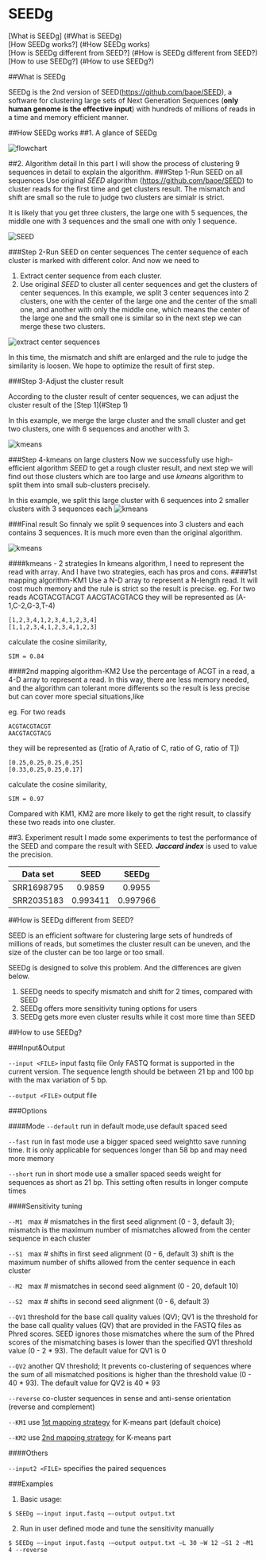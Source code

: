 # SEEDg

[What is SEEDg] (#What is SEEDg)  
[How SEEDg works?] (#How SEEDg works)	
[How is SEEDg different from SEED?] (#How is SEEDg different from SEED?)  
[How to use SEEDg?] (#How to use SEEDg?)  

<a name="What is SEEDg"/>
##What is SEEDg

SEEDg is the 2nd version of SEED(https://github.com/baoe/SEED), a software for clustering large sets of Next Generation Sequences (**only human genome is the effective input**) with hundreds of millions of reads in a time and memory efficient manner. 
<a name="How is SEEDg different from SEED?"/>

<a name="How SEEDg works">
##How SEEDg works
##1. A glance of SEEDg

![flowchart](http://1.easybuy1.sinaapp.com/seed2/flowchart.PNG)

##2. Algorithm detail
In this part I will show the process of clustering 9 sequences in detail to explain the algorithm.
<a name="Step 1"/>
###Step 1-Run SEED on all sequences
Use original *SEED* algorithm (https://github.com/baoe/SEED) to cluster reads for the first time and get clusters result. The mismatch and shift are small so the rule to judge two clusters are simialr is strict. 

It is likely that you get three clusters, the large one with 5 sequences, the middle one with 3 sequences and the small one with only 1 sequence.

![SEED](http://1.easybuy1.sinaapp.com/seedg/seedg1.png)

###Step 2-Run SEED on center sequences
The center sequence of each cluster is marked with different color. And now we need to

1. Extract center sequence from each cluster. 
2. Use original *SEED* to cluster all center sequences and get the clusters of center sequences. In this example, we split 3 center sequences into 2 clusters, one with the center of the large one and the center of the small one, and another with only the middle one, which means the center of the large one and the small one is similar so in the next step we can merge these two clusters.


![extract center sequences](http://1.easybuy1.sinaapp.com/seedg/seedg2.png)

In this time, the mismatch and shift are enlarged and the rule to judge the similarity is loosen. We hope to optimize the result of first step. 

###Step 3-Adjust the cluster result

According to the cluster result of center sequences, we can adjust the cluster result of the [Step 1](#Step 1)

In this example, we merge the large cluster and the small cluster and get two clusters, one with 6 sequences and another with 3.

![kmeans](http://1.easybuy1.sinaapp.com/seedg/seedg3.png)

###Step 4-kmeans on large clusters
Now we successfully use high-efficient algorithm *SEED* to get a rough cluster result, and next step we will find out those clusters which are too large and use *kmeans* algorithm to split them into small sub-clusters precisely.

In this example, we split this large cluster with 6 sequences into 2 smaller clusters with 3 sequences each
![kmeans](http://1.easybuy1.sinaapp.com/seedg/seedg4.PNG)

###Final result
So finnaly we split 9 sequences into 3 clusters and each contains 3 sequences. It is much more even than the original algorithm. 

![kmeans](http://1.easybuy1.sinaapp.com/seedg/seedg5.PNG)


####kmeans - 2 strategies
In kmeans algorithm, I need to represent the read with array. And I have two strategies, each has pros and cons.
<a name="1map">
####1st mapping algorithm-KM1
Use a N-D array to represent a N-length read. It will cost much memory and the rule is strict so the result is precise.
eg.
For two reads
    ACGTACGTACGT
    AACGTACGTACG
they will be represented as (A-1,C-2,G-3,T-4)

    [1,2,3,4,1,2,3,4,1,2,3,4]
    [1,1,2,3,4,1,2,3,4,1,2,3]
calculate the cosine similarity,

    SIM = 0.84
<a name="2map">
####2nd mapping algorithm-KM2
Use the percentage of ACGT in a read, a 4-D array to represent a read. In this way, there are less memory needed, and the algorithm can tolerant more differents so the result is less precise but can cover more special situations,like

eg.
For two reads

    ACGTACGTACGT
    AACGTACGTACG
they will be represented as ([ratio of A,ratio of C, ratio of G, ratio of T])

    [0.25,0.25,0.25,0.25]
    [0.33,0.25,0.25,0.17]
calculate the cosine similarity,

    SIM = 0.97

Compared with KM1, KM2 are more likely to get the right result, to classify these two reads into one cluster.





##3. Experiment result
I made some experiments to test the performance of the SEED  and compare the result with SEED. ***Jaccard index*** is used to value the precision.

| Data set| SEED   |  SEEDg  |
| -----   | :---:  | :----:  |
| SRR1698795| 0.9859 |   0.9955     |
| SRR2035183|   0.993411   |   0.997966   |

##How is SEEDg different from SEED?

SEED is an efficient software for clustering large sets of hundreds of millions of reads, but sometimes the cluster result can be uneven, and the size of the cluster can be too large or too small. 

SEEDg is designed to solve this problem. And the differences are given below.

1. SEEDg needs to specify mismatch and shift for 2 times, compared with SEED
2. SEEDg offers more sensitivity tuning options for users
3. SEEDg gets more even cluster results while it cost more time than SEED

<a name="How to use SEEDg?"/>
##How to use SEEDg?

###Input&Output

`--input <FILE>`    input fastq file
Only FASTQ format is supported in the current version. The sequence length should be between 21 bp and 100 bp with the max variation of 
5 bp.

`--output <FILE>` output file

###Options

####Mode
`--default` run in default mode,use default spaced seed

`--fast`   	run in fast mode
use a bigger spaced seed weightto save running time. It is only applicable for sequences longer than 58 bp and may need more memory

`--short`  		run in short mode
use a smaller spaced seeds weight for sequences as short as 21 bp. This setting often results in longer compute times

####Sensitivity tuning

`--M1 `	max # mismatches in the first seed alignment (0 - 3, default 3);
mismatch is the maximum number of mismatches allowed from the center sequence in each cluster

`--S1 `	max # shifts in first seed alignment (0 - 6, default 3)
shift is the maximum number of shifts allowed from the center sequence in each cluster

`--M2 `	max # mismatches in second seed alignment (0 - 20, default 10)

`--S2 `	max # shifts in second seed alignment (0 - 6, default 3)

`--QV1`    	threshold for the base call quality values (QV);
QV1 is the threshold for the base call quality values (QV) that are provided in the FASTQ files as Phred scores. SEED ignores those mismatches where the sum of the Phred scores of the mismatching bases is lower than the specified QV1 threshold value (0 - 2 * 93). The default value for QV1 is 0

`--QV2`    	another QV threshold;
It prevents co-clustering of sequences where the sum of all mismatched positions is higher than the threshold value (0 - 40 * 93). The default value for QV2 is 40 * 93

`--reverse`	co-cluster sequences in sense and anti-sense orientation (reverse and complement)
	
`--KM1` use [1st mapping strategy](#1map) for K-means part (default choice)

`--KM2` use [2nd mapping strategy](#2map) for K-means part

####Others

`--input2 <FILE>`	specifies the paired sequences

###Examples

1. Basic usage:
```
$ SEEDg –-input input.fastq –-output output.txt
```

2. Run in user defined mode and tune the sensitivity manually
```
$ SEEDg –-input input.fastq -–output output.txt –L 30 –W 12 –S1 2 –M1 4 --reverse
```









